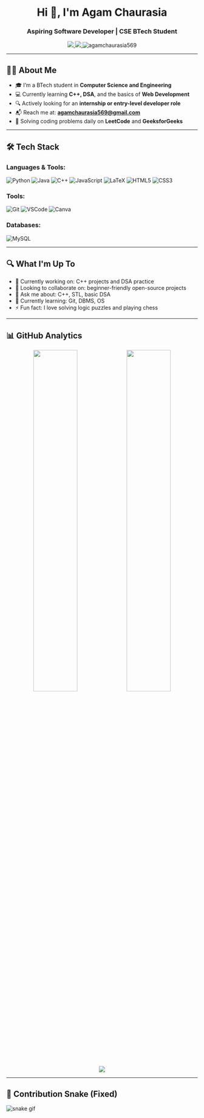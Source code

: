 <h1 align="center">Hi 👋, I'm Agam Chaurasia</h1>
<h3 align="center">Aspiring Software Developer | CSE BTech Student</h3>

<p align="center">
  <a href="https://linkedin.com/in/agamchaurasia569" target="_blank">
    <img src="https://img.shields.io/badge/LinkedIn-0077B5?style=for-the-badge&logo=linkedin&logoColor=white"/>
  </a>
  <a href="mailto:agamchaurasia569@gmail.com" target="_blank">
    <img src="https://img.shields.io/badge/Gmail-D14836?style=for-the-badge&logo=gmail&logoColor=white"/>
  </a>
  <img src="https://komarev.com/ghpvc/?username=agamchaurasia569&label=Profile%20views&color=0e75b6&style=flat" alt="agamchaurasia569" />
</p>

---

## 👨‍💻 About Me

- 🎓 I’m a BTech student in **Computer Science and Engineering**
- 💻 Currently learning **C++, DSA**, and the basics of **Web Development**
- 🔍 Actively looking for an **internship or entry-level developer role**
- 📬 Reach me at: **agamchaurasia569@gmail.com**
- 🧠 Solving coding problems daily on **LeetCode** and **GeeksforGeeks**

---

## 🛠️ Tech Stack

### Languages & Tools:

![Python](https://img.shields.io/badge/Python-14354C?style=for-the-badge&logo=python&logoColor=white)
![Java](https://img.shields.io/badge/Java-ED8B00?style=for-the-badge&logo=java&logoColor=white)
![C++](https://img.shields.io/badge/C++-00599C?style=for-the-badge&logo=c%2B%2B&logoColor=white)
![JavaScript](https://img.shields.io/badge/JavaScript-F7DF1E?style=for-the-badge&logo=javascript&logoColor=black)
![LaTeX](https://img.shields.io/badge/LaTeX-008080?style=for-the-badge&logo=latex&logoColor=white)
![HTML5](https://img.shields.io/badge/HTML5-E34F26?style=for-the-badge&logo=html5&logoColor=white)
![CSS3](https://img.shields.io/badge/CSS3-1572B6?style=for-the-badge&logo=css3&logoColor=white)

### Tools:

![Git](https://img.shields.io/badge/Git-F05032?style=for-the-badge&logo=git&logoColor=white)
![VSCode](https://img.shields.io/badge/VSCode-007ACC?style=for-the-badge&logo=visual-studio-code&logoColor=white)
![Canva](https://img.shields.io/badge/Canva-00C4CC?style=for-the-badge&logo=canva&logoColor=white)

### Databases:

![MySQL](https://img.shields.io/badge/MySQL-4479A1?style=for-the-badge&logo=mysql&logoColor=white)

---

## 🔍 What I'm Up To

- 🔭 Currently working on: C++ projects and DSA practice
- 🤝 Looking to collaborate on: beginner-friendly open-source projects
- 💬 Ask me about: C++, STL, basic DSA
- 🌱 Currently learning: Git, DBMS, OS
- ⚡ Fun fact: I love solving logic puzzles and playing chess

---

## 📊 GitHub Analytics

<p align="center">
  <img width="48%" src="https://github-readme-stats.vercel.app/api?username=agamchaurasia569&show_icons=true&theme=tokyonight" />
  <img width="48%" src="https://github-readme-stats.vercel.app/api/top-langs/?username=agamchaurasia569&layout=compact&theme=tokyonight" />
</p>

<p align="center">
  <img src="https://streak-stats.demolab.com?user=agamchaurasia569&theme=tokyonight&hide_border=true" />
</p>

---

## 🐍 Contribution Snake (Fixed)

![snake gif](https://github.com/agamchaurasia569/agamchaurasia569/blob/output/github-contribution-grid-snake-dark.svg)
